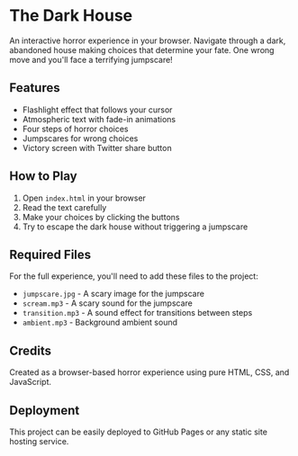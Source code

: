 # The Dark House

An interactive horror experience in your browser. Navigate through a dark, abandoned house making choices that determine your fate. One wrong move and you'll face a terrifying jumpscare!

## Features

- Flashlight effect that follows your cursor
- Atmospheric text with fade-in animations
- Four steps of horror choices
- Jumpscares for wrong choices
- Victory screen with Twitter share button

## How to Play

1. Open `index.html` in your browser
2. Read the text carefully
3. Make your choices by clicking the buttons
4. Try to escape the dark house without triggering a jumpscare

## Required Files

For the full experience, you'll need to add these files to the project:

- `jumpscare.jpg` - A scary image for the jumpscare
- `scream.mp3` - A scary sound for the jumpscare
- `transition.mp3` - A sound effect for transitions between steps
- `ambient.mp3` - Background ambient sound

## Credits

Created as a browser-based horror experience using pure HTML, CSS, and JavaScript.

## Deployment

This project can be easily deployed to GitHub Pages or any static site hosting service.

